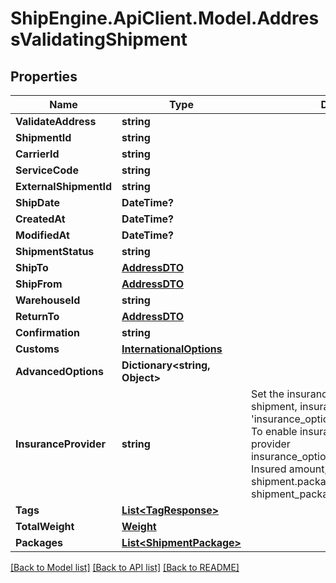 # ShipEngine.ApiClient.Model.AddressValidatingShipment
## Properties

Name | Type | Description | Notes
------------ | ------------- | ------------- | -------------
**ValidateAddress** | **string** |  | [optional] 
**ShipmentId** | **string** |  | [optional] 
**CarrierId** | **string** |  | [optional] 
**ServiceCode** | **string** |  | [optional] 
**ExternalShipmentId** | **string** |  | [optional] 
**ShipDate** | **DateTime?** |  | [optional] 
**CreatedAt** | **DateTime?** |  | [optional] 
**ModifiedAt** | **DateTime?** |  | [optional] 
**ShipmentStatus** | **string** |  | [optional] 
**ShipTo** | [**AddressDTO**](AddressDTO.md) |  | [optional] 
**ShipFrom** | [**AddressDTO**](AddressDTO.md) |  | [optional] 
**WarehouseId** | **string** |  | [optional] 
**ReturnTo** | [**AddressDTO**](AddressDTO.md) |  | [optional] 
**Confirmation** | **string** |  | [optional] 
**Customs** | [**InternationalOptions**](InternationalOptions.md) |  | [optional] 
**AdvancedOptions** | **Dictionary&lt;string, Object&gt;** |  | [optional] 
**InsuranceProvider** | **string** | Set the insurance provider for the entire shipment, insurance is defaulted to &#39;insurance_options_provider_enum.none&#39;.  To enable insurance, set the insurance provider insurance_options_provider_enum.  Insured amount, should be set inside the shipment.packages collection for each shipment_package. | [optional] 
**Tags** | [**List&lt;TagResponse&gt;**](TagResponse.md) |  | [optional] 
**TotalWeight** | [**Weight**](Weight.md) |  | [optional] 
**Packages** | [**List&lt;ShipmentPackage&gt;**](ShipmentPackage.md) |  | [optional] 

[[Back to Model list]](../README.md#documentation-for-models) [[Back to API list]](../README.md#documentation-for-api-endpoints) [[Back to README]](../README.md)

